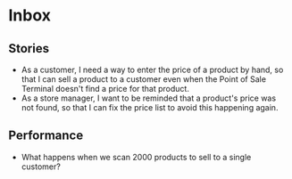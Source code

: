# Inbox

## Stories

* As a customer, I need a way to enter the price of a product by hand, so that I can sell a product to a customer even when the Point of Sale Terminal doesn't find a price for that product.
* As a store manager, I want to be reminded that a product's price was not found, so that I can fix the price list to avoid this happening again.

## Performance

* What happens when we scan 2000 products to sell to a single customer?
